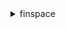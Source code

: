 <details>

<summary>
finspace
</summary>

- <details><summary>create-environment</summary>

  * --name
  * --description
  * --kms-key-id
  * --tags
  * --federation-mode
  * --federation-parameters
  * --cli-input-json
  * --cli-input-yaml
  * --generate-cli-skeleton


- <details><summary>delete-environment</summary>

  * --environment-id
  * --cli-input-json
  * --cli-input-yaml
  * --generate-cli-skeleton


- <details><summary>get-environment</summary>

  * --environment-id
  * --cli-input-json
  * --cli-input-yaml
  * --generate-cli-skeleton


- <details><summary>help</summary>

  * 


- <details><summary>list-environments</summary>

  * --next-token
  * --max-results
  * --cli-input-json
  * --cli-input-yaml
  * --generate-cli-skeleton


- <details><summary>list-tags-for-resource</summary>

  * --resource-arn
  * --cli-input-json
  * --cli-input-yaml
  * --generate-cli-skeleton


- <details><summary>tag-resource</summary>

  * --resource-arn
  * --tags
  * --cli-input-json
  * --cli-input-yaml
  * --generate-cli-skeleton


- <details><summary>untag-resource</summary>

  * --resource-arn
  * --tag-keys
  * --cli-input-json
  * --cli-input-yaml
  * --generate-cli-skeleton


- <details><summary>update-environment</summary>

  * --environment-id
  * --name
  * --description
  * --federation-mode
  * --federation-parameters
  * --cli-input-json
  * --cli-input-yaml
  * --generate-cli-skeleton


</details>

